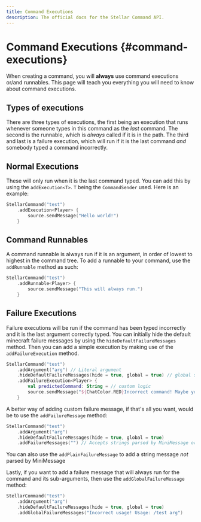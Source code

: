 ```yaml
---
title: Command Executions
description: The official docs for the Stellar Command API.
---
```


# Command Executions {#command-executions}

When creating a command, you will **always** use command executions or/and runnables. This page will teach you everything you will need to know about command executions.

## Types of executions

There are three types of executions, the first being an execution that runs whenever someone types in this command as the _last_ command. The second is the runnable, which is _always_ called if it is in the path. The third and last is a failure execution, which will run if it is the last command _and_ somebody typed a command incorrectly.

## Normal Executions

These will only run when it is the last command typed. You can add this by using the `addExecution<T>`. `T` being the `CommandSender` used. Here is an example:

```kotlin
StellarCommand("test")
    .addExecution<Player> {
        source.sendMessage("Hello world!")
    }
```

## Command Runnables

A command runnable is always run if it is an argument, in order of lowest to highest in the command tree. To add a runnable to your command, use the `addRunnable` method as such:

```kotlin
StellarCommand("test")
    .addRunnable<Player> {
        source.sendMessage("This will always run.")
    }
```

## Failure Executions

Failure executions will be run if the command has been typed incorrectly and it is the last argument correctly typed. You can initially hide the default minecraft failure messages by using the `hideDefaultFailureMessages` method. Then you can add a simple execution by making use of the `addFailureExecution` method.

```kotlin
StellarCommand("test")
    .addArgument("arg") // Literal argument
    .hideDefaultFailureMessages(hide = true, global = true) // global stands for if this will count for any sub-arguments
    .addFailureExecution<Player> {
        val predictedCommand: String = // custom logic
        source.sendMessage("${ChatColor.RED}Incorrect command! Maybe you meant $predictedCommand?")
    }
```

A better way of adding custom failure message, if that's all you want, would be to use the `addFailureMessage` method:

```kotlin
StellarCommand("test")
    .addArgument("arg")
    .hideDefaultFailureMessages(hide = true, global = true)
    .addFailureMessages("") // Accepts strings parsed by MiniMessage or components
```

You can also use the `addPlainFailureMessage` to add a string message _not_ parsed by MiniMessage

Lastly, if you want to add a failure message that will always run for the command and its sub-arguments, then use the `addGlobalFailureMessage` method:

```kotlin
StellarCommand("test")
    .addArgument("arg")
    .hideDefaultFailureMessages(hide = true, global = true)
    .addGlobalFailureMessages("Incorrect usage! Usage: /test arg")
```